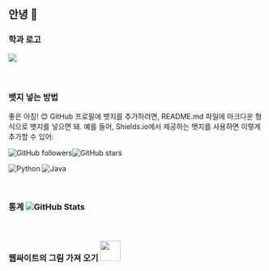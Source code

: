 ## 안녕 👋

<!--
**JangSeongHun99/JangSeongHun99** is a ✨ _special_ ✨ repository because its `README.md` (this file) appears on your GitHub profile.

Here are some ideas to get you started:

- 🔭 I’m currently working on ...
- 🌱 I’m currently learning ...
- 👯 I’m looking to collaborate on ...
- 🤔 I’m looking for help with ...
- 💬 Ask me about ...
- 📫 How to reach me: ...
- 😄 Pronouns: ...
- ⚡ Fun fact: ...
-->


### 학과 로고

<img src="https://it.wsu.ac.kr/dept2/it/images/logo_n.png"/>​
​

​

### 뱃지 넣는 방법​

좋은 아침! 😊 GitHub 프로필에 뱃지를 추가하려면, README.md 파일에 마크다운 형식으로 뱃지를 넣으면 돼. 예를 들어, Shields.io에서 제공하는 뱃지를 사용하면 이렇게 추가할 수 있어:​


![GitHub followers](https://img.shields.io/github/followers/Emmett6401?style=social)![GitHub stars](https://img.shields.io/github/stars/Emmett6401?style=social)​

![Python](https://img.shields.io/badge/Python-3776AB?style=for-the-badge&logo=python&logoColor=white)
![Java](https://img.shields.io/badge/Java-11-red)​

​

### 통계 ![GitHub Stats](https://github-readme-stats.vercel.app/api?username=Emmett6401&show_icons=true&theme=radical)​

​

### 웹싸이트의 그림 가져 오기 <img src="https://cdn.jsdelivr.net/npm/simple-icons@v8/icons/github.svg" width="40" height="40" />

